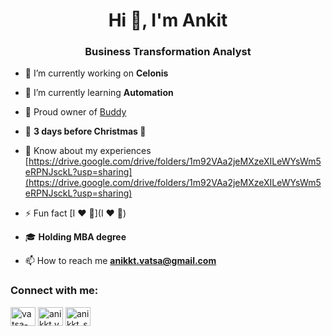 <h1 align="center">Hi 👋, I'm Ankit</h1>
<h3 align="center">Business Transformation Analyst</h3>

- 🔭 I’m currently working on **Celonis**

- 🌱 I’m currently learning **Automation**

- 🦮 Proud owner of [Buddy](https://l.instagram.com/?u=https%3A%2F%2Finstagram.com%2Fmypet_buddy&e=AT2qpAHYSffNRmIn-lVV-s19ghbk9a-Q4z6K0wTO-M-ZgbeZxIl1t7h-PEeIkAxE0mxHdCcCKTog4aU7JZDZ6znUwMLWkE7IyXKFGQ)

- 🎂 **3 days before Christmas 🤶**

- 📄 Know about my experiences [https://drive.google.com/drive/folders/1m92VAa2jeMXzeXILeWYsWm5eRPNJsckL?usp=sharing](https://drive.google.com/drive/folders/1m92VAa2jeMXzeXILeWYsWm5eRPNJsckL?usp=sharing)

- ⚡ Fun fact [I ❤ 🍻](I ❤ 🍻)

- 🎓 **Holding MBA degree**

- 📫 How to reach me **anikkt.vatsa@gmail.com**

<h3 align="left">Connect with me:</h3>
<p align="left">
<a href="https://linkedin.com/in/vatsa-ankit-singh" target="blank"><img align="center" src="https://raw.githubusercontent.com/rahuldkjain/github-profile-readme-generator/master/src/images/icons/Social/linked-in-alt.svg" alt="vatsa-ankit-singh" height="30" width="40" /></a>
<a href="https://fb.com/anikkt.vatsa" target="blank"><img align="center" src="https://raw.githubusercontent.com/rahuldkjain/github-profile-readme-generator/master/src/images/icons/Social/facebook.svg" alt="anikkt.vatsa" height="30" width="40" /></a>
<a href="https://instagram.com/anikkt_singh" target="blank"><img align="center" src="https://raw.githubusercontent.com/rahuldkjain/github-profile-readme-generator/master/src/images/icons/Social/instagram.svg" alt="anikkt_singh" height="30" width="40" /></a>
</p>
